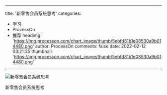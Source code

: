 
---
title: '新零售会员系统思考'
categories: 
 - 学习
 - ProcessOn
 - 推荐
headimg: 'https://img.processon.com/chart_image/thumb/5ebfd81b1e08530a9b014480.png'
author: ProcessOn
comments: false
date: 2022-02-12 03:21:35
thumbnail: 'https://img.processon.com/chart_image/thumb/5ebfd81b1e08530a9b014480.png'
---

<div>   
<img class="thumb" alt="新零售会员系统思考" src="https://img.processon.com/chart_image/thumb/5ebfd81b1e08530a9b014480.png" referrerpolicy="no-referrer">
<p>新零售会员系统思考</p>  
</div>
            